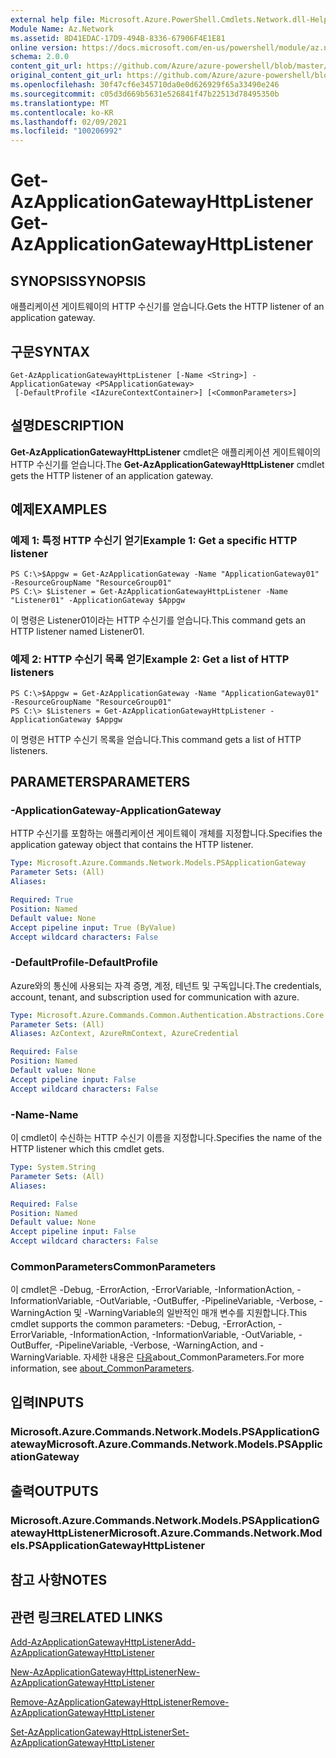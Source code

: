 ```yaml
---
external help file: Microsoft.Azure.PowerShell.Cmdlets.Network.dll-Help.xml
Module Name: Az.Network
ms.assetid: 8D41EDAC-17D9-494B-8336-67906F4E1E81
online version: https://docs.microsoft.com/en-us/powershell/module/az.network/get-azapplicationgatewayhttplistener
schema: 2.0.0
content_git_url: https://github.com/Azure/azure-powershell/blob/master/src/Network/Network/help/Get-AzApplicationGatewayHttpListener.md
original_content_git_url: https://github.com/Azure/azure-powershell/blob/master/src/Network/Network/help/Get-AzApplicationGatewayHttpListener.md
ms.openlocfilehash: 30f47cf6e345710da0e0d626929f65a33490e246
ms.sourcegitcommit: c05d3d669b5631e526841f47b22513d78495350b
ms.translationtype: MT
ms.contentlocale: ko-KR
ms.lasthandoff: 02/09/2021
ms.locfileid: "100206992"
---
```

# <span data-ttu-id="e5b69-101">Get-AzApplicationGatewayHttpListener</span><span class="sxs-lookup"><span data-stu-id="e5b69-101">Get-AzApplicationGatewayHttpListener</span></span>

## <span data-ttu-id="e5b69-102">SYNOPSIS</span><span class="sxs-lookup"><span data-stu-id="e5b69-102">SYNOPSIS</span></span>
<span data-ttu-id="e5b69-103">애플리케이션 게이트웨이의 HTTP 수신기를 얻습니다.</span><span class="sxs-lookup"><span data-stu-id="e5b69-103">Gets the HTTP listener of an application gateway.</span></span>

## <span data-ttu-id="e5b69-104">구문</span><span class="sxs-lookup"><span data-stu-id="e5b69-104">SYNTAX</span></span>

```
Get-AzApplicationGatewayHttpListener [-Name <String>] -ApplicationGateway <PSApplicationGateway>
 [-DefaultProfile <IAzureContextContainer>] [<CommonParameters>]
```

## <span data-ttu-id="e5b69-105">설명</span><span class="sxs-lookup"><span data-stu-id="e5b69-105">DESCRIPTION</span></span>
<span data-ttu-id="e5b69-106">**Get-AzApplicationGatewayHttpListener** cmdlet은 애플리케이션 게이트웨이의 HTTP 수신기를 얻습니다.</span><span class="sxs-lookup"><span data-stu-id="e5b69-106">The **Get-AzApplicationGatewayHttpListener** cmdlet gets the HTTP listener of an application gateway.</span></span>

## <span data-ttu-id="e5b69-107">예제</span><span class="sxs-lookup"><span data-stu-id="e5b69-107">EXAMPLES</span></span>

### <span data-ttu-id="e5b69-108">예제 1: 특정 HTTP 수신기 얻기</span><span class="sxs-lookup"><span data-stu-id="e5b69-108">Example 1: Get a specific HTTP listener</span></span>
```
PS C:\>$Appgw = Get-AzApplicationGateway -Name "ApplicationGateway01" -ResourceGroupName "ResourceGroup01"
PS C:\> $Listener = Get-AzApplicationGatewayHttpListener -Name "Listener01" -ApplicationGateway $Appgw
```

<span data-ttu-id="e5b69-109">이 명령은 Listener01이라는 HTTP 수신기를 얻습니다.</span><span class="sxs-lookup"><span data-stu-id="e5b69-109">This command gets an HTTP listener named Listener01.</span></span>

### <span data-ttu-id="e5b69-110">예제 2: HTTP 수신기 목록 얻기</span><span class="sxs-lookup"><span data-stu-id="e5b69-110">Example 2: Get a list of HTTP listeners</span></span>
```
PS C:\>$Appgw = Get-AzApplicationGateway -Name "ApplicationGateway01" -ResourceGroupName "ResourceGroup01"
PS C:\> $Listeners = Get-AzApplicationGatewayHttpListener -ApplicationGateway $Appgw
```

<span data-ttu-id="e5b69-111">이 명령은 HTTP 수신기 목록을 얻습니다.</span><span class="sxs-lookup"><span data-stu-id="e5b69-111">This command gets a list of HTTP listeners.</span></span>

## <span data-ttu-id="e5b69-112">PARAMETERS</span><span class="sxs-lookup"><span data-stu-id="e5b69-112">PARAMETERS</span></span>

### <span data-ttu-id="e5b69-113">-ApplicationGateway</span><span class="sxs-lookup"><span data-stu-id="e5b69-113">-ApplicationGateway</span></span>
<span data-ttu-id="e5b69-114">HTTP 수신기를 포함하는 애플리케이션 게이트웨이 개체를 지정합니다.</span><span class="sxs-lookup"><span data-stu-id="e5b69-114">Specifies the application gateway object that contains the HTTP listener.</span></span>

```yaml
Type: Microsoft.Azure.Commands.Network.Models.PSApplicationGateway
Parameter Sets: (All)
Aliases:

Required: True
Position: Named
Default value: None
Accept pipeline input: True (ByValue)
Accept wildcard characters: False
```

### <span data-ttu-id="e5b69-115">-DefaultProfile</span><span class="sxs-lookup"><span data-stu-id="e5b69-115">-DefaultProfile</span></span>
<span data-ttu-id="e5b69-116">Azure와의 통신에 사용되는 자격 증명, 계정, 테넌트 및 구독입니다.</span><span class="sxs-lookup"><span data-stu-id="e5b69-116">The credentials, account, tenant, and subscription used for communication with azure.</span></span>

```yaml
Type: Microsoft.Azure.Commands.Common.Authentication.Abstractions.Core.IAzureContextContainer
Parameter Sets: (All)
Aliases: AzContext, AzureRmContext, AzureCredential

Required: False
Position: Named
Default value: None
Accept pipeline input: False
Accept wildcard characters: False
```

### <span data-ttu-id="e5b69-117">-Name</span><span class="sxs-lookup"><span data-stu-id="e5b69-117">-Name</span></span>
<span data-ttu-id="e5b69-118">이 cmdlet이 수신하는 HTTP 수신기 이름을 지정합니다.</span><span class="sxs-lookup"><span data-stu-id="e5b69-118">Specifies the name of the HTTP listener which this cmdlet gets.</span></span>

```yaml
Type: System.String
Parameter Sets: (All)
Aliases:

Required: False
Position: Named
Default value: None
Accept pipeline input: False
Accept wildcard characters: False
```

### <span data-ttu-id="e5b69-119">CommonParameters</span><span class="sxs-lookup"><span data-stu-id="e5b69-119">CommonParameters</span></span>
<span data-ttu-id="e5b69-120">이 cmdlet은 -Debug, -ErrorAction, -ErrorVariable, -InformationAction, -InformationVariable, -OutVariable, -OutBuffer, -PipelineVariable, -Verbose, -WarningAction 및 -WarningVariable의 일반적인 매개 변수를 지원합니다.</span><span class="sxs-lookup"><span data-stu-id="e5b69-120">This cmdlet supports the common parameters: -Debug, -ErrorAction, -ErrorVariable, -InformationAction, -InformationVariable, -OutVariable, -OutBuffer, -PipelineVariable, -Verbose, -WarningAction, and -WarningVariable.</span></span> <span data-ttu-id="e5b69-121">자세한 내용은 [다음](http://go.microsoft.com/fwlink/?LinkID=113216)about_CommonParameters.</span><span class="sxs-lookup"><span data-stu-id="e5b69-121">For more information, see [about_CommonParameters](http://go.microsoft.com/fwlink/?LinkID=113216).</span></span>

## <span data-ttu-id="e5b69-122">입력</span><span class="sxs-lookup"><span data-stu-id="e5b69-122">INPUTS</span></span>

### <span data-ttu-id="e5b69-123">Microsoft.Azure.Commands.Network.Models.PSApplicationGateway</span><span class="sxs-lookup"><span data-stu-id="e5b69-123">Microsoft.Azure.Commands.Network.Models.PSApplicationGateway</span></span>

## <span data-ttu-id="e5b69-124">출력</span><span class="sxs-lookup"><span data-stu-id="e5b69-124">OUTPUTS</span></span>

### <span data-ttu-id="e5b69-125">Microsoft.Azure.Commands.Network.Models.PSApplicationGatewayHttpListener</span><span class="sxs-lookup"><span data-stu-id="e5b69-125">Microsoft.Azure.Commands.Network.Models.PSApplicationGatewayHttpListener</span></span>

## <span data-ttu-id="e5b69-126">참고 사항</span><span class="sxs-lookup"><span data-stu-id="e5b69-126">NOTES</span></span>

## <span data-ttu-id="e5b69-127">관련 링크</span><span class="sxs-lookup"><span data-stu-id="e5b69-127">RELATED LINKS</span></span>

[<span data-ttu-id="e5b69-128">Add-AzApplicationGatewayHttpListener</span><span class="sxs-lookup"><span data-stu-id="e5b69-128">Add-AzApplicationGatewayHttpListener</span></span>](./Add-AzApplicationGatewayHttpListener.md)

[<span data-ttu-id="e5b69-129">New-AzApplicationGatewayHttpListener</span><span class="sxs-lookup"><span data-stu-id="e5b69-129">New-AzApplicationGatewayHttpListener</span></span>](./New-AzApplicationGatewayHttpListener.md)

[<span data-ttu-id="e5b69-130">Remove-AzApplicationGatewayHttpListener</span><span class="sxs-lookup"><span data-stu-id="e5b69-130">Remove-AzApplicationGatewayHttpListener</span></span>](./Remove-AzApplicationGatewayHttpListener.md)

[<span data-ttu-id="e5b69-131">Set-AzApplicationGatewayHttpListener</span><span class="sxs-lookup"><span data-stu-id="e5b69-131">Set-AzApplicationGatewayHttpListener</span></span>](./Set-AzApplicationGatewayHttpListener.md)


